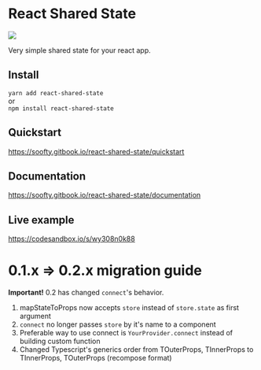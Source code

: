 # React Shared State

<a href="https://travis-ci.org/soofty/react-shared-state"><img src="https://travis-ci.org/soofty/react-shared-state.svg?branch=master" /></a>

Very simple shared state for your react app.

## Install  
   ```yarn add react-shared-state```   
   or   
   ```npm install react-shared-state```

## Quickstart  
https://soofty.gitbook.io/react-shared-state/quickstart
    
## Documentation  
https://soofty.gitbook.io/react-shared-state/documentation

## Live example  
https://codesandbox.io/s/wy308n0k88


# 0.1.x => 0.2.x migration guide

**Important!** 0.2 has changed `connect`'s behavior.

1. mapStateToProps now accepts `store` instead of `store.state` as first argument
2. `connect` no longer passes `store` by it's name to a component
3. Preferable way to use connect is `YourProvider.connect` instead of building custom function
4. Changed Typescript's generics order from TOuterProps, TInnerProps to TInnerProps, TOuterProps (recompose format)



